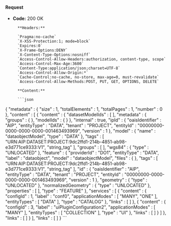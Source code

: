 #### Request

* **Code:** 200 OK

        **Headers:**

        `Pragma:no-cache`
        `X-XSS-Protection:1; mode=block`
        `Expires:0`
        `X-Frame-Options:DENY`
        `X-Content-Type-Options:nosniff`
        `Access-Control-Allow-Headers:authorization, content-type, scope`
        `Access-Control-Max-Age:3600`
        `Content-Type:application/json;charset=UTF-8`
        `Access-Control-Allow-Origin:*`
        `Cache-Control:no-cache, no-store, max-age=0, must-revalidate`
        `Access-Control-Allow-Methods:POST, PUT, GET, OPTIONS, DELETE`

        **Content:**

        ```json
    
{
  "metadata" : {
    "size" : 1,
    "totalElements" : 1,
    "totalPages" : 1,
    "number" : 0
  },
  "content" : [ {
    "content" : {
      "datasetModelIds" : [ ],
      "metadata" : {
        "groups" : { },
        "modelIds" : { }
      },
      "internal" : true,
      "ipId" : {
        "oaisIdentifier" : "AIP",
        "entityType" : "DATA",
        "tenant" : "PROJECT",
        "entityId" : "00000000-0000-0000-0000-001463493969",
        "version" : 1
      },
      "model" : {
        "name" : "dataobjectModel",
        "type" : "DATA"
      },
      "tags" : [ "URN:AIP:DATASET:PROJECT:9dc2ffd1-214b-4851-ab98-e3d771ce9333:V1", "string_tag" ],
      "groups" : [ ],
      "wgs84" : {
        "type" : "UNLOCATED"
      },
      "feature" : {
        "providerId" : "DO1",
        "entityType" : "DATA",
        "label" : "dataobject",
        "model" : "dataobjectModel",
        "files" : { },
        "tags" : [ "URN:AIP:DATASET:PROJECT:9dc2ffd1-214b-4851-ab98-e3d771ce9333:V1", "string_tag" ],
        "id" : {
          "oaisIdentifier" : "AIP",
          "entityType" : "DATA",
          "tenant" : "PROJECT",
          "entityId" : "00000000-0000-0000-0000-001463493969",
          "version" : 1
        },
        "geometry" : {
          "type" : "UNLOCATED"
        },
        "normalizedGeometry" : {
          "type" : "UNLOCATED"
        },
        "properties" : [ ],
        "type" : "FEATURE"
      },
      "services" : [ {
        "content" : {
          "configId" : 1,
          "label" : "conf0",
          "applicationModes" : [ "MANY", "ONE" ],
          "entityTypes" : [ "DATA" ],
          "type" : "CATALOG"
        },
        "links" : [ ]
      }, {
        "content" : {
          "configId" : 3,
          "label" : "uiPluginConfiguration2",
          "applicationModes" : [ "MANY" ],
          "entityTypes" : [ "COLLECTION" ],
          "type" : "UI"
        },
        "links" : [ ]
      } ]
    },
    "links" : [ ]
  } ],
  "links" : [ ]
}
        ```
